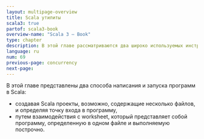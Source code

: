 ```yaml
---
layout: multipage-overview
title: Scala утилиты
scala3: true
partof: scala3-book
overview-name: "Scala 3 — Book"
type: chapter
description: В этой главе рассматриваются два широко используемых инструмента Scala sbt и ScalaTest.
language: ru
num: 69
previous-page: concurrency
next-page:
---
```


В этой главе представлены два способа написания и запуска программ в Scala:

- создавая Scala проекты, возможно, содержащие несколько файлов, и определяя точку входа в программу,
- путем взаимодействия с worksheet, который представляет собой программу, определенную в одном файле и выполняемую построчно.
